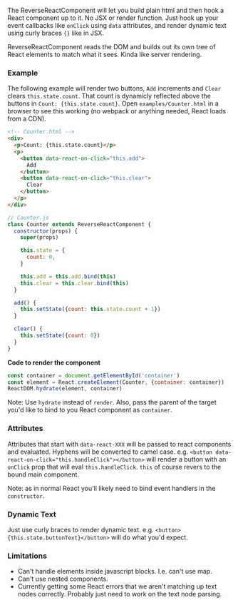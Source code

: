 The ReverseReactComponent will let you build plain html and then hook a React component up to it. No JSX or render function. Just hook up your event callbacks like `onClick` using `data` attributes, and render dynamic text using curly braces `{}` like in JSX.

ReverseReactComponent reads the DOM and builds out its own tree of React elements to match what it sees. Kinda like server rendering.

### Example

The following example will render two buttons, `Add` increments and `Clear` clears `this.state.count`. That count is dynamicly reflected above the buttons in `Count: {this.state.count}`. Open `examples/Counter.html` in a browser to see this working (no webpack or anything needed, React loads from a CDN).

```html
<!-- Counter.html -->
<div>
  <p>Count: {this.state.count}</p>
  <p>
    <button data-react-on-click="this.add">
      Add
    </button>
    <button data-react-on-click="this.clear">
      Clear
    </button>
  </p>
</div>
```

```js
// Counter.js
class Counter extends ReverseReactComponent {
  constructor(props) {
    super(props)

    this.state = {
      count: 0,
    }

    this.add = this.add.bind(this)
    this.clear = this.clear.bind(this)
  }

  add() {
    this.setState({count: this.state.count + 1})
  }

  clear() {
    this.setState({count: 0})
  }
}
```

**Code to render the component**

```js
const container = document.getElementById('container')
const element = React.createElement(Counter, {container: container})
ReactDOM.hydrate(element, container)
```

Note: Use `hydrate` instead of `render`. Also, pass the parent of the target you'd like to bind to you React component as `container`.

### Attributes

Attributes that start with `data-react-XXX` will be passed to react components and evaluated. Hyphens will be converted to camel case. e.g. `<button data-react-on-click="this.handleClick"></button>` will render a button with an `onClick` prop that will eval `this.handleClick`. `this` of course revers to the bound main component.

Note: as in normal React you'll likely need to bind event handlers in the `constructor`.

### Dynamic Text

Just use curly braces to render dynamic text. e.g. `<button>{this.state.buttonText}</button>` will do what you'd expect.

### Limitations

- Can't handle elements inside javascript blocks. I.e. can't use map.
- Can't use nested components.
- Currently getting some React errors that we aren't matching up text nodes correctly. Probably just need to work on the text node parsing.

